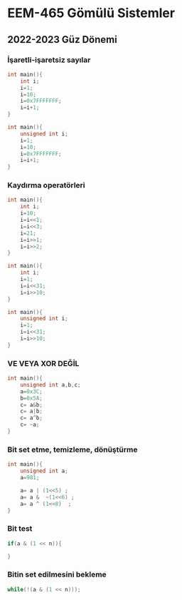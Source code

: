 # EEM-465 Gömülü Sistemler

## 2022-2023 Güz Dönemi

### İşaretli-işaretsiz sayılar

```C
int main(){
	int i;
	i=1;
	i=10;
	i=0x7FFFFFFF;
	i=i+1;	
}
```

```C
int main(){
	unsigned int i;
	i=1;
	i=10;
	i=0x7FFFFFFF;
	i=i+1;	
}
```
### Kaydırma operatörleri

```C
int main(){
	int i;
	i=10;
	i=i<<1;
	i=i<<3;
	i=21;
	i=i>>1;
	i=i>>2;	
}
```

```C
int main(){
	int i;
	i=1;
	i=i<<31;
	i=i>>10;
}
```

```C
int main(){
	unsigned int i;
	i=1;
	i=i<<31;
	i=i>>10;
}
```

### VE VEYA XOR DEĞİL

```C
int main(){
	unsigned int a,b,c;
	a=0x3C;
	b=0x5A;
	c= a&b;
	c= a|b;
	c= a^b;
	c= ~a;
}
```

### Bit set etme, temizleme, dönüştürme

```C
int main(){
	unsigned int a;
	a=981;

	a= a | (1<<5) ;
	a= a &  ~(1<<6) ;
	a= a ^ (1<<8)  ;
}
```

### Bit test

```C
if(a & (1 << n)){

}
```
### Bitin set edilmesini bekleme

```C
while(!(a & (1 << n)));
```